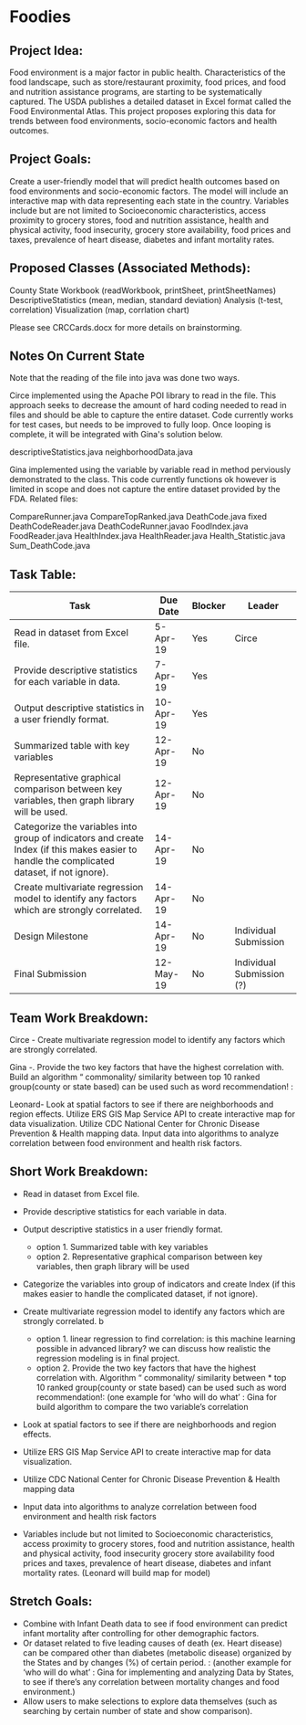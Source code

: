 # Foodies

## Project Idea:

Food environment is a major factor in public health. Characteristics of the food landscape, such as store/restaurant proximity, food prices, and food and nutrition assistance programs, are starting to be systematically captured. The USDA publishes a detailed dataset in Excel format called the Food Environmental Atlas. This project proposes exploring this data for trends between food environments, socio-economic factors and health outcomes.

## Project Goals:

Create a user-friendly model that will predict health outcomes based on food environments and socio-economic factors. The model will include an interactive map with data representing each state in the country. Variables include but are not limited to Socioeconomic characteristics, access proximity to grocery stores, food and nutrition assistance, health and physical activity, food insecurity, grocery store availability, food prices and taxes, prevalence of heart disease, diabetes and infant mortality rates.

## Proposed Classes (Associated Methods): 
County
State
Workbook (readWorkbook, printSheet, printSheetNames) 
DescriptiveStatistics (mean, median, standard deviation) 
Analysis (t-test, correlation) 
Visualization (map, corrlation chart)

Please see CRCCards.docx for more details on brainstorming. 

## Notes On Current State

Note that the reading of the file into java was done two ways.

Circe implemented using the Apache POI library to read in the file. This approach seeks to decrease the amount of hard coding needed to read in files and should be able to capture the entire dataset. Code currently works for test cases, but needs to be improved to fully loop. Once looping is complete, it will be integrated with Gina's solution below. 

descriptiveStatistics.java
neighborhoodData.java

Gina implemented using the variable by variable read in method perviously demonstrated to the class. This code currently functions ok however is limited in scope and does not capture the entire dataset provided by the FDA. Related files: 

CompareRunner.java
CompareTopRanked.java
DeathCode.java	fixed
DeathCodeReader.java
DeathCodeRunner.javao
FoodIndex.java
FoodReader.java
HealthIndex.java
HealthReader.java
Health_Statistic.java
Sum_DeathCode.java

## Task Table:

| Task                                                                                                                                        | Due Date  | Blocker | Leader                    | 
|---------------------------------------------------------------------------------------------------------------------------------------------|-----------|---------|---------------------------| 
| Read in dataset from Excel file.                                                                                                            | 5-Apr-19  | Yes     | Circe                     | 
| Provide descriptive statistics for each variable in data.                                                                                   | 7-Apr-19  | Yes     |                           | 
| Output descriptive statistics in a user friendly format.                                                                                    | 10-Apr-19 | Yes     |                           | 
| Summarized table with key variables                                                                                                         | 12-Apr-19 | No      |                           | 
| Representative graphical comparison between key variables, then graph library will be used.                                                 | 12-Apr-19 | No      |                           | 
| Categorize the variables into group of indicators and create Index (if this makes easier to handle the complicated dataset, if not ignore). | 14-Apr-19 | No      |                           | 
| Create multivariate regression model to identify any factors which are strongly correlated.                                                 | 14-Apr-19 | No      |                           | 
| Design Milestone                                                                                                                            | 14-Apr-19 | No      | Individual Submission     | 
| Final Submission                                                                                                                            | 12-May-19 | No      | Individual Submission (?) | 


## Team Work Breakdown:

Circe - Create multivariate regression model to identify any factors which are strongly correlated. 

Gina -. Provide the two key factors that have the highest correlation with.  Build an algorithm “ commonality/ similarity between top 10 ranked group(county or state based) can be used such as word recommendation!   :

Leonard- Look at spatial factors to see if there are neighborhoods and region effects. Utilize ERS GIS Map Service API to create interactive map for data visualization.    Utilize CDC National Center for Chronic Disease Prevention & Health mapping data. Input data into algorithms to analyze correlation between food environment and health risk factors.

## Short Work Breakdown:

* Read in dataset from Excel file. 
* Provide descriptive statistics for each variable in data.
* Output descriptive statistics in a user friendly format.
  * option 1. Summarized table with key variables
  * option 2. Representative graphical comparison between key variables, then graph library will be used
* Categorize the variables into group of indicators and create Index (if this makes easier to handle the complicated dataset, if not ignore). 
* Create multivariate regression model to identify any factors which are strongly correlated. b 
  * option 1.  linear regression to find correlation: is this machine learning possible in advanced library? we can discuss how realistic the regression modeling is in final project.  
  * option 2. Provide the two key factors that have the highest correlation with.  Algorithm “ commonality/ similarity between * top 10 ranked group(county or state based) can be used such as word recommendation!: (one example for ‘who will do what’ : Gina for build algorithm to compare the two variable’s correlation
 
* Look at spatial factors to see if there are neighborhoods and region effects.
* Utilize ERS GIS Map Service API to create interactive map for data visualization.
* Utilize CDC National Center for Chronic Disease Prevention & Health mapping data
* Input data into algorithms to analyze correlation between food environment and health risk factors 
* Variables include but not limited to Socioeconomic characteristics, access proximity to grocery stores, food and nutrition assistance, health and physical activity, food insecurity
grocery store availability food prices and taxes, prevalence of heart disease, diabetes and infant mortality rates.  (Leonard will build map for model) 

## Stretch Goals: 
* Combine with Infant Death data to see if food environment can predict infant mortality after controlling for other demographic factors. 
* Or dataset related to five leading causes of death (ex. Heart disease) can be compared other than diabetes (metabolic disease) organized by the States and by changes (%) of certain period.  : (another example for ‘who will do what’ : Gina for implementing and analyzing Data by States, to see if there’s any correlation between mortality changes and food environment.)
* Allow users to make selections to explore data themselves (such as searching by certain number of state and show comparison). 
